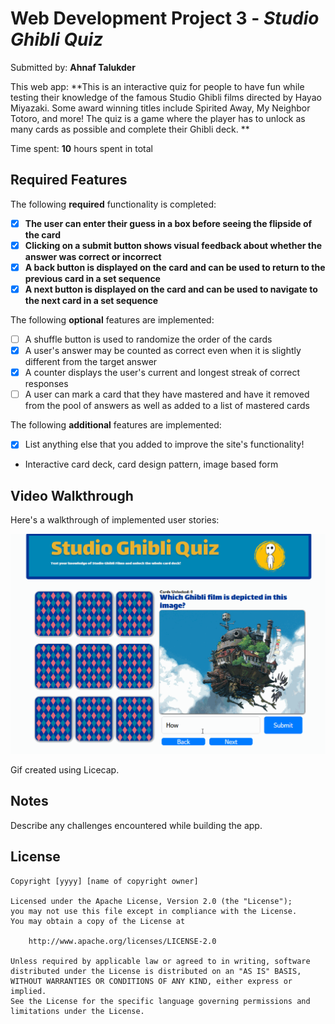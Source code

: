 # Web Development Project 3 - *Studio Ghibli Quiz*

Submitted by: **Ahnaf Talukder**

This web app: **This is an interactive quiz for people to have fun while testing their knowledge of the famous Studio Ghibli films directed by Hayao Miyazaki. Some award winning titles include Spirited Away, My Neighbor Totoro, and more! The quiz is a game where the player has to unlock as many cards as possible and complete their Ghibli deck. **

Time spent: **10** hours spent in total

## Required Features

The following **required** functionality is completed:

- [X] **The user can enter their guess in a box before seeing the flipside of the card**
- [X] **Clicking on a submit button shows visual feedback about whether the answer was correct or incorrect**
- [X] **A back button is displayed on the card and can be used to return to the previous card in a set sequence**
- [X] **A next button is displayed on the card and can be used to navigate to the next card in a set sequence**

The following **optional** features are implemented:

- [ ] A shuffle button is used to randomize the order of the cards
- [X] A user's answer may be counted as correct even when it is slightly different from the target answer
- [X] A counter displays the user's current and longest streak of correct responses
- [ ] A user can mark a card that they have mastered and have it removed from the pool of answers as well as added to a list of mastered cards

The following **additional** features are implemented:

* [X] List anything else that you added to improve the site's functionality!

- Interactive card deck, card design pattern, image based form
  
      

## Video Walkthrough

Here's a walkthrough of implemented user stories:

<img src='./walkthrough.gif' title='Video Walkthrough' width='' alt='Video Walkthrough' />

Gif created using Licecap.

## Notes

Describe any challenges encountered while building the app.

## License

    Copyright [yyyy] [name of copyright owner]

    Licensed under the Apache License, Version 2.0 (the "License");
    you may not use this file except in compliance with the License.
    You may obtain a copy of the License at

        http://www.apache.org/licenses/LICENSE-2.0

    Unless required by applicable law or agreed to in writing, software
    distributed under the License is distributed on an "AS IS" BASIS,
    WITHOUT WARRANTIES OR CONDITIONS OF ANY KIND, either express or implied.
    See the License for the specific language governing permissions and
    limitations under the License.
